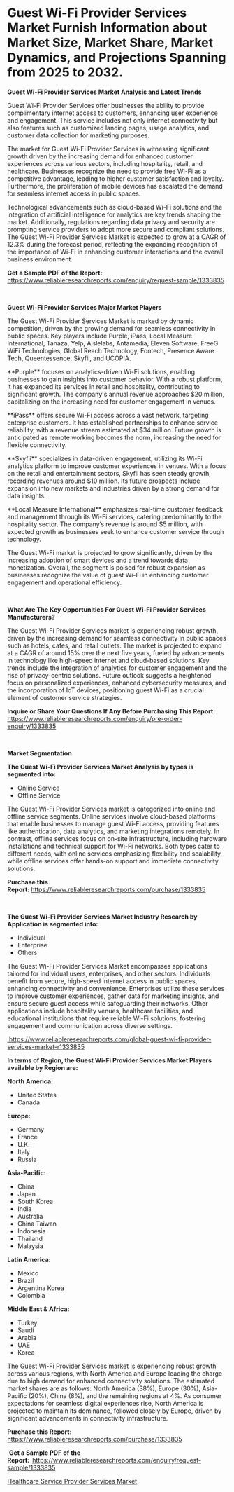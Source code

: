 <p><h1>Guest Wi-Fi Provider Services Market Furnish Information about Market Size, Market Share, Market Dynamics, and Projections Spanning from 2025 to 2032.</h1></p><p><strong>Guest Wi-Fi Provider Services Market Analysis and Latest Trends</strong></p>
<p><p>Guest Wi-Fi Provider Services offer businesses the ability to provide complimentary internet access to customers, enhancing user experience and engagement. This service includes not only internet connectivity but also features such as customized landing pages, usage analytics, and customer data collection for marketing purposes. </p><p>The market for Guest Wi-Fi Provider Services is witnessing significant growth driven by the increasing demand for enhanced customer experiences across various sectors, including hospitality, retail, and healthcare. Businesses recognize the need to provide free Wi-Fi as a competitive advantage, leading to higher customer satisfaction and loyalty. Furthermore, the proliferation of mobile devices has escalated the demand for seamless internet access in public spaces.</p><p>Technological advancements such as cloud-based Wi-Fi solutions and the integration of artificial intelligence for analytics are key trends shaping the market. Additionally, regulations regarding data privacy and security are prompting service providers to adopt more secure and compliant solutions. The Guest Wi-Fi Provider Services Market is expected to grow at a CAGR of 12.3% during the forecast period, reflecting the expanding recognition of the importance of Wi-Fi in enhancing customer interactions and the overall business environment.</p></p>
<p><strong>Get a Sample PDF of the Report:&nbsp;</strong> <a href="https://www.reliableresearchreports.com/enquiry/request-sample/1333835?utm_campaign=2219&utm_medium=2&utm_source=Github&utm_content=ia&utm_term=24032025&utm_id=guest-wi-fi-provider-services">https://www.reliableresearchreports.com/enquiry/request-sample/1333835</a></p>
<p>&nbsp;</p>
<p><strong>Guest Wi-Fi Provider Services Major Market Players</strong></p>
<p><p>The Guest Wi-Fi Provider Services Market is marked by dynamic competition, driven by the growing demand for seamless connectivity in public spaces. Key players include Purple, iPass, Local Measure International, Tanaza, Yelp, Aislelabs, Antamedia, Eleven Software, FreeG WiFi Technologies, Global Reach Technology, Fontech, Presence Aware Tech, Queentessence, Skyfii, and UCOPIA.</p><p>**Purple** focuses on analytics-driven Wi-Fi solutions, enabling businesses to gain insights into customer behavior. With a robust platform, it has expanded its services in retail and hospitality, contributing to significant growth. The company's annual revenue approaches $20 million, capitalizing on the increasing need for customer engagement in venues.</p><p>**iPass** offers secure Wi-Fi access across a vast network, targeting enterprise customers. It has established partnerships to enhance service reliability, with a revenue stream estimated at $34 million. Future growth is anticipated as remote working becomes the norm, increasing the need for flexible connectivity.</p><p>**Skyfii** specializes in data-driven engagement, utilizing its Wi-Fi analytics platform to improve customer experiences in venues. With a focus on the retail and entertainment sectors, Skyfii has seen steady growth, recording revenues around $10 million. Its future prospects include expansion into new markets and industries driven by a strong demand for data insights.</p><p>**Local Measure International** emphasizes real-time customer feedback and management through its Wi-Fi services, catering predominantly to the hospitality sector. The company’s revenue is around $5 million, with expected growth as businesses seek to enhance customer service through technology.</p><p>The Guest Wi-Fi market is projected to grow significantly, driven by the increasing adoption of smart devices and a trend towards data monetization. Overall, the segment is poised for robust expansion as businesses recognize the value of guest Wi-Fi in enhancing customer engagement and operational efficiency.</p></p>
<p>&nbsp;</p>
<p><strong>What Are The Key Opportunities For Guest Wi-Fi Provider Services Manufacturers?</strong></p>
<p><p>The Guest Wi-Fi Provider Services market is experiencing robust growth, driven by the increasing demand for seamless connectivity in public spaces such as hotels, cafes, and retail outlets. The market is projected to expand at a CAGR of around 15% over the next five years, fueled by advancements in technology like high-speed internet and cloud-based solutions. Key trends include the integration of analytics for customer engagement and the rise of privacy-centric solutions. Future outlook suggests a heightened focus on personalized experiences, enhanced cybersecurity measures, and the incorporation of IoT devices, positioning guest Wi-Fi as a crucial element of customer service strategies.</p></p>
<p><strong>Inquire or Share Your Questions If Any Before Purchasing This Report:</strong> <a href="https://www.reliableresearchreports.com/enquiry/pre-order-enquiry/1333835?utm_campaign=2219&utm_medium=2&utm_source=Github&utm_content=ia&utm_term=24032025&utm_id=guest-wi-fi-provider-services">https://www.reliableresearchreports.com/enquiry/pre-order-enquiry/1333835</a></p>
<p>&nbsp;</p>
<p><strong>Market Segmentation</strong></p>
<p><strong>The Guest Wi-Fi Provider Services Market Analysis by types is segmented into:</strong></p>
<p><ul><li>Online Service</li><li>Offline Service</li></ul></p>
<p><p>The Guest Wi-Fi Provider Services market is categorized into online and offline service segments. Online services involve cloud-based platforms that enable businesses to manage guest Wi-Fi access, providing features like authentication, data analytics, and marketing integrations remotely. In contrast, offline services focus on on-site infrastructure, including hardware installations and technical support for Wi-Fi networks. Both types cater to different needs, with online services emphasizing flexibility and scalability, while offline services offer hands-on support and immediate connectivity solutions.</p></p>
<p><strong>Purchase this Report:&nbsp;</strong><a href="https://www.reliableresearchreports.com/purchase/1333835?utm_campaign=2219&utm_medium=2&utm_source=Github&utm_content=ia&utm_term=24032025&utm_id=guest-wi-fi-provider-services">https://www.reliableresearchreports.com/purchase/1333835</a></p>
<p>&nbsp;</p>
<p><strong>The Guest Wi-Fi Provider Services Market Industry Research by Application is segmented into:</strong></p>
<p><ul><li>Individual</li><li>Enterprise</li><li>Others</li></ul></p>
<p><p>The Guest Wi-Fi Provider Services Market encompasses applications tailored for individual users, enterprises, and other sectors. Individuals benefit from secure, high-speed internet access in public spaces, enhancing connectivity and convenience. Enterprises utilize these services to improve customer experiences, gather data for marketing insights, and ensure secure guest access while safeguarding their networks. Other applications include hospitality venues, healthcare facilities, and educational institutions that require reliable Wi-Fi solutions, fostering engagement and communication across diverse settings.</p></p>
<p><a href="https://www.reliableresearchreports.com/global-guest-wi-fi-provider-services-market-r1333835?utm_campaign=2219&utm_medium=2&utm_source=Github&utm_content=ia&utm_term=24032025&utm_id=guest-wi-fi-provider-services">&nbsp;https://www.reliableresearchreports.com/global-guest-wi-fi-provider-services-market-r1333835</a></p>
<p><strong>In terms of Region, the Guest Wi-Fi Provider Services Market Players available by Region are:</strong></p>
<p>
    <p> <strong> North America: </strong>
        <ul>
            <li>United States</li>
            <li>Canada</li>
        </ul>
        </p> 
    <p> <strong> Europe: </strong>
        <ul>
            <li>Germany</li>
            <li>France</li>
            <li>U.K.</li>
            <li>Italy</li>
            <li>Russia</li>
        </ul>
        </p> 
    <p> <strong> Asia-Pacific: </strong>
        <ul>
            <li>China</li>
            <li>Japan</li>
            <li>South Korea</li>
            <li>India</li>
            <li>Australia</li>
            <li>China Taiwan</li>
            <li>Indonesia</li>
            <li>Thailand</li>
            <li>Malaysia</li>
        </ul>
        </p> 
    <p> <strong> Latin America: </strong>
        <ul>
            <li>Mexico</li>
            <li>Brazil</li>
            <li>Argentina Korea</li>
            <li>Colombia</li>
        </ul>
        </p> 
    <p> <strong> Middle East & Africa: </strong>
        <ul>
            <li>Turkey</li>
            <li>Saudi</li>
            <li>Arabia</li>
            <li>UAE</li>
            <li>Korea</li>
        </ul>
    </p>
    </p>
<p><p>The Guest Wi-Fi Provider Services market is experiencing robust growth across various regions, with North America and Europe leading the charge due to high demand for enhanced connectivity solutions. The estimated market shares are as follows: North America (38%), Europe (30%), Asia-Pacific (20%), China (8%), and the remaining regions at 4%. As consumer expectations for seamless digital experiences rise, North America is projected to maintain its dominance, followed closely by Europe, driven by significant advancements in connectivity infrastructure.</p></p>
<p><strong>Purchase this Report: </strong><a href="https://www.reliableresearchreports.com/purchase/1333835?utm_campaign=2219&utm_medium=2&utm_source=Github&utm_content=ia&utm_term=24032025&utm_id=guest-wi-fi-provider-services">https://www.reliableresearchreports.com/purchase/1333835</a></p>
<p>&nbsp;<strong>Get a Sample PDF of the Report:&nbsp;&nbsp;</strong><a href="https://www.reliableresearchreports.com/enquiry/request-sample/1333835?utm_campaign=2219&utm_medium=2&utm_source=Github&utm_content=ia&utm_term=24032025&utm_id=guest-wi-fi-provider-services">https://www.reliableresearchreports.com/enquiry/request-sample/1333835</a></p>
<p><strong></strong></p>
<p><p><a href="https://github.com/MariaWashington76/Market-Research-Report-List-2/blob/main/healthcare-service-provider-services-market.md?utm_campaign=2219&utm_medium=2&utm_source=Github&utm_content=ia&utm_term=24032025&utm_id=guest-wi-fi-provider-services">Healthcare Service Provider Services Market</a></p></p>